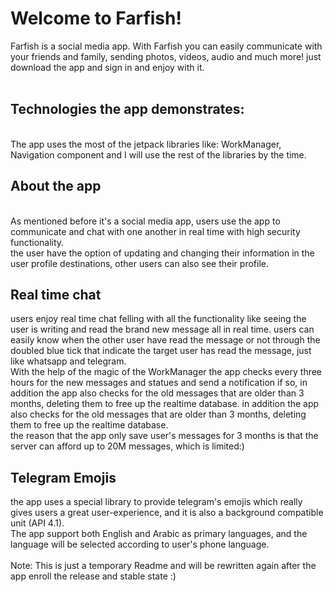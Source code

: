 <h1>Welcome to Farfish!</h1>
Farfish is a social media app. With Farfish you can easily communicate
with your friends and family, sending photos, videos, audio and much more!
just download the app and sign in and enjoy with it.</br></br>
<h2>Technologies the app demonstrates:</h2></br>
The app uses the most of the jetpack libraries like: WorkManager, Navigation component
and I will use the rest of the libraries by the time.</br>
<h2>About the app</h2> </br>
As mentioned before it's a social media app, users use the app to communicate and chat
with one another in real time with high security functionality.</br>
the user have the option of updating and changing their information in the
user profile destinations, other users can also see their profile. </br>
<h2>Real time chat</h2>
users enjoy real time chat felling with all the functionality like seeing the user is writing
and read the brand new message all in real time.
users can easily know when the other user have read the message or not through the doubled blue tick
that indicate the target user has read the message, just like whatsapp and telegram.</br>
With the help of the magic of the WorkManager the app checks every three hours for the new messages and statues and send a notification if so,
in addition the app also checks for the old messages that are older than 3 months, deleting them to free up the realtime database.
in addition the app also checks for the old messages that are older than 3 months, deleting them to free up the realtime database.</br>
the reason that the app only save user's messages for 3 months is that the server can afford up to 20M messages, which is limited:)</br>
<h2>Telegram Emojis</h2>
the app uses a special library to provide telegram's emojis which really gives users a great user-experience,
and it is also a background compatible unit (API 4.1). </br>
The app support both English and Arabic as primary languages, and the
language will be selected according to user's phone language.
</br></br>
Note: This is just a temporary Readme and will be rewritten again
after the app enroll the release and stable state :)